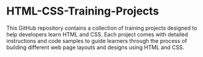 # HTML-CSS-Training-Projects
This GitHub repository contains a collection of training projects designed to help developers learn HTML and CSS. Each project comes with detailed instructions and code samples to guide learners through the process of building different web page layouts and designs using HTML and CSS.
